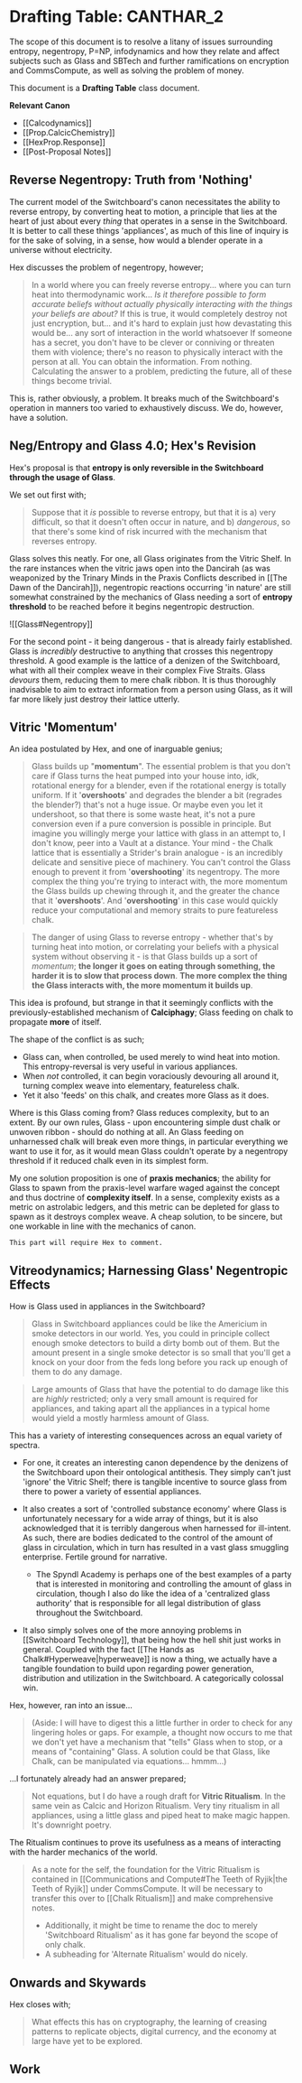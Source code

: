 # Drafting Table: CANTHAR_2
The scope of this document is to resolve a litany of issues surrounding entropy, negentropy, P=NP, infodynamics and how they relate and affect subjects such as Glass and SBTech and further ramifications on encryption and CommsCompute, as well as solving the problem of money.

This document is a **Drafting Table** class document.

**Relevant Canon**
- [[Calcodynamics]]
- [[Prop.CalcicChemistry]]
- [[HexProp.Response]]
- [[Post-Proposal Notes]]

## Reverse Negentropy: Truth from 'Nothing'
The current model of the Switchboard's canon necessitates the ability to reverse entropy, by converting heat to motion, a principle that lies at the heart of just about every *thing* that operates in a sense in the Switchboard. It is better to call these things 'appliances', as much of this line of inquiry is for the sake of solving, in a sense, how would a blender operate in a universe without electricity.

Hex discusses the problem of negentropy, however;

>In a world where you can freely reverse entropy...
where you can turn heat into thermodynamic work...
*Is it therefore possible to form accurate beliefs without actually physically interacting with the things your beliefs are about?* 
If this is true, it would completely destroy not just encryption, but... and it's hard to explain just how devastating this would be... any sort of interaction in the world whatsoever
If someone has a secret, you don't have to be clever or conniving or threaten them with violence; there's no reason to physically interact with the person at all.
You can obtain the information. From nothing.
Calculating the answer to a problem, predicting the future, all of these things become trivial.

This is, rather obviously, a problem. It breaks much of the Switchboard's operation in manners too varied to exhaustively discuss. We do, however, have a solution.

## Neg/Entropy and Glass 4.0; Hex's Revision
Hex's proposal is that **entropy is only reversible in the Switchboard through the usage of Glass**.

We set out first with;

> Suppose that it _is_ possible to reverse entropy, but that it is 
> a) very difficult, so that it doesn't often occur in nature, and 
> b) _dangerous_, so that there's some kind of risk incurred with the mechanism that reverses entropy.

Glass solves this neatly. For one, all Glass originates from the Vitric Shelf. In the rare instances when the vitric jaws open into the Dancirah (as was weaponized by the Trinary Minds in the Praxis Conflicts described in [[The Dawn of the Dancirah]]), negentropic reactions occurring 'in nature' are still somewhat constrained by the mechanics of Glass needing a sort of **entropy threshold** to be reached before it begins negentropic destruction. 

![[Glass#Negentropy]]

For the second point - it being dangerous - that is already fairly established. Glass is *incredibly* destructive to anything that crosses this negentropy threshold. A good example is the lattice of a denizen of the Switchboard, what with all their complex weave in their complex Five Straits. Glass *devours* them, reducing them to mere chalk ribbon. It is thus thoroughly inadvisable to aim to extract information from a person using Glass, as it will far more likely just destroy their lattice utterly.

## Vitric 'Momentum'
An idea postulated by Hex, and one of inarguable genius;

>Glass builds up "**momentum**".
The essential problem is that you don't care if Glass turns the heat pumped into your house into, idk, rotational energy for a blender, even if the rotational energy is totally uniform.
If it '**overshoots**' and degrades the blender a bit (regrades the blender?) that's not a huge issue. Or maybe even you let it undershoot, so that there is some waste heat, it's not a pure conversion even if a pure conversion is possible in principle.
But imagine you willingly merge your lattice with glass in an attempt to, I don't know, peer into a Vault at a distance.
Your mind - the Chalk lattice that is essentially a Strider's brain analogue - is an incredibly delicate and sensitive piece of machinery.
You can't control the Glass enough to prevent it from '**overshooting**' its negentropy.
The more complex the thing you're trying to interact with, the more momentum the Glass builds up chewing through it, and the greater the chance that it '**overshoots**'.
And '**overshooting**' in this case would quickly reduce your computational and memory straits to pure featureless chalk.

> The danger of using Glass to reverse entropy - whether that's by turning heat into motion, or correlating your beliefs with a physical system without observing it - is that Glass builds up a sort of _momentum_; **the longer it goes on eating through something, the harder it is to slow that process down**. **The more complex the thing the Glass interacts with, the more momentum it builds up**.

This idea is profound, but strange in that it seemingly conflicts with the previously-established mechanism of **Calciphagy**; Glass feeding on chalk to propagate **more** of itself. 

The shape of the conflict is as such;
- Glass can, when controlled, be used merely to wind heat into motion. This entropy-reversal is very useful in various appliances.
- When *not* controlled, it can begin voraciously devouring all around it, turning complex weave into elementary, featureless chalk.
- Yet it also 'feeds' on this chalk, and creates more Glass as it does.

Where is this Glass coming from? Glass reduces complexity, but to an extent. By our own rules, Glass - upon encountering simple dust chalk or unwoven ribbon - should do nothing at all. An Glass feeding on unharnessed chalk will break even more things, in particular everything we want to use it for, as it would mean Glass couldn't operate by a negentropy threshold if it reduced chalk even in its simplest form.

My one solution proposition is one of **praxis mechanics**; the ability for Glass to spawn from the praxis-level warfare waged against the concept and thus doctrine of **complexity itself**. In a sense, complexity exists as a metric on astrolabic ledgers, and this metric can be depleted for glass to spawn as it destroys complex weave. A cheap solution, to be sincere, but one workable in line with the mechanics of canon.

	This part will require Hex to comment.

## Vitreodynamics; Harnessing Glass' Negentropic Effects
How is Glass used in appliances in the Switchboard?

>Glass in Switchboard appliances could be like the Americium in smoke detectors in our world.
Yes, you could in principle collect enough smoke detectors to build a dirty bomb out of them.
But the amount present in a single smoke detector is so small that you'll get a knock on your door from the feds long before you rack up enough of them to do any damage.

> Large amounts of Glass that have the potential to do damage like this are _highly_ restricted; only a very small amount is required for appliances, and taking apart all the appliances in a typical home would yield a mostly harmless amount of Glass.

This has a variety of interesting consequences across an equal variety of spectra. 

- For one, it creates an interesting canon dependence by the denizens of the Switchboard upon their ontological antithesis. They simply can't just 'ignore' the Vitric Shelf; there is tangible incentive to source glass from there to power a variety of essential appliances.

- It also creates a sort of 'controlled substance economy' where Glass is unfortunately necessary for a wide array of things, but it is also acknowledged that it is terribly dangerous when harnessed for ill-intent. As such, there are bodies dedicated to the control of the amount of glass in circulation, which in turn has resulted in a vast glass smuggling enterprise. Fertile ground for narrative.
	- The Spyndl Academy is perhaps one of the best examples of a party that is interested in monitoring and controlling the amount of glass in circulation, though I also do like the idea of a 'centralized glass authority' that is responsible for all legal distribution of glass throughout the Switchboard.

- It also simply solves one of the more annoying problems in [[Switchboard Technology]], that being how the hell shit just works in general. Coupled with the fact [[The Hands as Chalk#Hyperweave|hyperweave]] is now a thing, we actually have a tangible foundation to build upon regarding power generation, distribution and utilization in the Switchboard. A categorically colossal win. 

Hex, however, ran into an issue...
> (Aside: I will have to digest this a little further in order to check for any lingering holes or gaps. For example, a thought now occurs to me that we don't yet have a mechanism that "tells" Glass when to stop, or a means of "containing" Glass. A solution could be that Glass, like Chalk, can be manipulated via equations... hmmm...)

…I fortunately already had an answer prepared;
> Not equations, but I do have a rough draft for **Vitric Ritualism**.
In the same vein as Calcic and Horizon Ritualism.
Very tiny ritualism in all appliances, using a little glass and piped heat to make magic happen.
It's downright poetry.

The Ritualism continues to prove its usefulness as a means of interacting with the harder mechanics of the world.

> As a note for the self, the foundation for the Vitric Ritualism is contained in [[Communications and Compute#The Teeth of Ryjik|the Teeth of Ryjik]] under CommsCompute. It will be necessary to transfer this over to [[Chalk Ritualism]] and make comprehensive notes.
> - Additionally, it might be time to rename the doc to merely 'Switchboard Ritualism' as it has gone far beyond the scope of only chalk.
> - A subheading for 'Alternate Ritualism' would do nicely.

## Onwards and Skywards
Hex closes with;
> What effects this has on cryptography, the learning of creasing patterns to replicate objects, digital currency, and the economy at large have yet to be explored.

## Work

